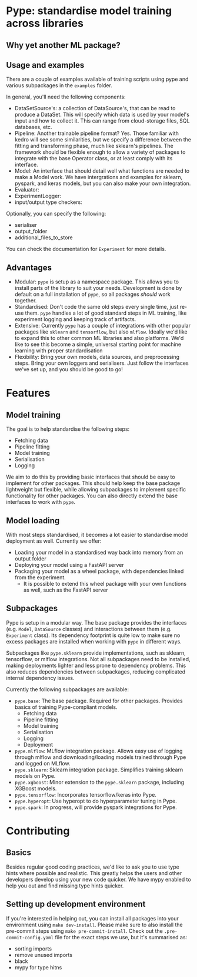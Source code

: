 # Pype: standardise model training across libraries

## Why yet another ML package?

## Usage and examples
There are a couple of examples available of training scripts using pype and various subpackages in the `examples` folder.

In general, you'll need the following components:
- DataSetSource's: a collection of DataSource's, that can be read to produce a DataSet. This will specify which data is used by your
model's input and how to collect it. This can range from cloud-storage files, SQL databases, etc.
- Pipeline: Another trainable pipeline format? Yes. Those familiar with kedro will see some similarities, but we specify a difference
between the fitting and transforming phase, much like sklearn's pipelines. The framework should be flexible enough to allow a variety
of packages to integrate with the base Operator class, or at least comply with its interface.
- Model: An interface that should detail well what functions are needed to make a Model work. We have intergrations and examples for sklearn, pyspark,
and keras models, but you can also make your own integration.
- Evaluator:
- ExperimentLogger: 
- input/output type checkers:

Optionally, you can specify the following:
- serialiser
- output_folder
- additional_files_to_store

You can check the documentation for `Experiment` for more details.

## Advantages
- Modular: `pype` is setup as a namespace package. This allows you to install parts of the library to suit your needs.
    Development is done by default on a full installation of `pype`, so all packages *should* work together.
- Standardised: Don't code the same old steps every single time, just re-use them. `pype` handles a lot of good standard
    steps in ML training, like experiment logging and keeping track of artifacts.
- Extensive: Currently `pype` has a couple of integrations with other popular packages like `sklearn` and `tensorflow`, but
    also `mlflow`. Ideally we'd like to expand this to other common ML libraries and also platforms. We'd like to see this
    become a simple, universal starting point for machine learning with proper standardisation
- Flexibility: Bring your own models, data sources, and preprocessing steps. Bring your own loggers and serialisers. Just
    follow the interfaces we've set up, and you should be good to go!

# Features
## Model training

The goal is to help standardise the following steps:
- Fetching data
- Pipeline fitting
- Model training
- Serialisation
- Logging

We aim to do this by providing basic interfaces that should be easy to implement for other packages.
This should help keep the base package lightweight but flexible, while allowing subpackages to implement
specific functionality for other packages. You can also directly extend the base interfaces to work with
`pype`.

## Model loading
With most steps standardised, it becomes a lot easier to standardise model deployment as well. Currently we offer:

- Loading your model in a standardised way back into memory from an output folder
- Deploying your model using a FastAPI server
- Packaging your model as a wheel package, with dependencies linked from the experiment.
    - It is possible to extend this wheel package with your own functions as well, such as the FastAPI server

## Subpackages
Pype is setup in a modular way. The base package provides the interfaces (e.g. `Model`, `DataSource` classes) and interactions between them (e.g. `Experiment` class).
Its dependency footprint is quite low to make sure no excess packages are installed when working with `pype` in different ways.

Subpackages like `pype.sklearn` provide implementations, such as sklearn, tensorflow, or mlflow integrations. Not all subpackages need to be installed,
making deployments lighter and less prone to dependency problems. This also reduces dependencies between subpackages, reducing complicated internal dependency issues.


Currently the following subpackages are available:

- `pype.base`: The base package. Required for other packages. Provides basics of training Pype-compliant models.
    - Fetching data
    - Pipeline fitting
    - Model training
    - Serialisation
    - Logging
    - Deployment
- `pype.mlflow`: MLflow integration package. Allows easy use of logging through mlflow and downloading/loading models trained through Pype and logged on MLflow.
- `pype.sklearn`: Sklearn integration package. Simplifies training sklearn models on Pype.
- `pype.xgboost`: Minor extension to the `pype.sklearn` package, including XGBoost models.
- `pype.tensorflow`: Incorporates tensorflow/keras into Pype.
- `pype.hyperopt`: Use hyperopt to do hyperparameter tuning in Pype.
- `pype.spark`: In progress, will provide pyspark integrations for Pype.

# Contributing

## Basics

Besides regular good coding practices, we'd like to ask you to use type hints where possible and realistic.
This greatly helps the users and other developers develop using your new code quicker. We have mypy enabled
to help you out and find missing type hints quicker.
## Setting up development environment

If you're interested in helping out, you can install all packages into your environment using `make dev-install`.
Please make sure to also install the pre-commit steps using `make pre-commit-install`. Check out the `.pre-commit-config.yaml`
file for the exact steps we use, but it's summarised as:

- sorting imports
- remove unused imports
- black
- mypy for type hitns
